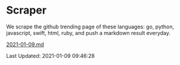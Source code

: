 # Scraper

We scrape the github trending page of these languages: go, python, javascript, swift, html, ruby, and push a markdown result everyday.

[2021-01-09.md](https://github.com/henson/Scraper/blob/master/2021-01-09.md)

Last Updated: 2021-01-09 09:46:28